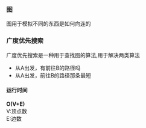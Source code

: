 ### 图
图用于模拟不同的东西是如何向连的

### 广度优先搜索
广度优先搜索是一种用于查找图的算法,用于解决两类算法
 - 从A出发，有前往B的路径吗 
 - 从A出发，前往B的路径那条最短

#### 运行时间
**O(V+E)**  
V:顶点数  
E:边数